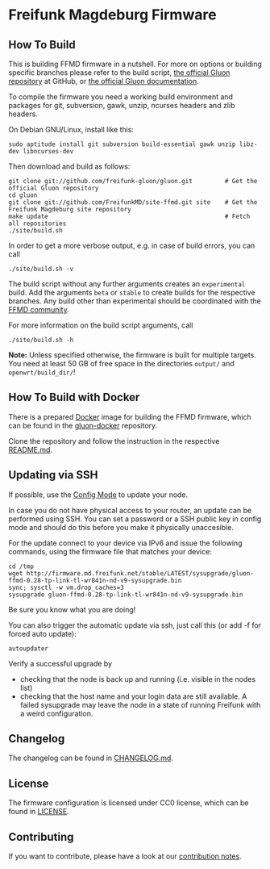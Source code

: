 Freifunk Magdeburg Firmware
===========================

How To Build
------------

This is building FFMD firmware in a nutshell. For more on options or building specific branches please refer to the build script, [the official Gluon repository](https://github.com/freifunk-gluon/gluon) at GitHub, or [the official Gluon documentation](http://gluon.readthedocs.org/).

To compile the firmware you need a working build environment and packages for git, subversion, gawk, unzip, ncurses headers and zlib headers.

On Debian GNU/Linux, install like this:

    sudo aptitude install git subversion build-essential gawk unzip libz-dev libncurses-dev

Then download and build as follows:

    git clone git://github.com/freifunk-gluon/gluon.git         # Get the official Gluon repository
    cd gluon
    git clone git://github.com/FreifunkMD/site-ffmd.git site    # Get the Freifunk Magdeburg site repository
    make update                                                 # Fetch all repositories
    ./site/build.sh

In order to get a more verbose output, e.g. in case of build errors, you can call

    ./site/build.sh -v

The build script without any further arguments creates an `experimental` build.
Add the arguments `beta` or `stable` to create builds for the respective branches.
Any build other than experimental should be coordinated with the [FFMD community](http://md.freifunk.net).

For more information on the build script arguments, call

    ./site/build.sh -h

**Note:** Unless specified otherwise, the firmware is built for multiple targets.
You need at least 50 GB of free space in the directories `output/` and `openwrt/build_dir/`!

How To Build with Docker
------------------------

There is a prepared [Docker](https://www.docker.com/) image for building the FFMD firmware, which can be found in the [gluon-docker](https://github.com/FreifunkMD/gluon-docker) repository.

Clone the repository and follow the instruction in the respective [README.md](https://github.com/FreifunkMD/gluon-docker/blob/master/README.md).


Updating via SSH
----------------

If possible, use the [Config Mode](http://gluon.readthedocs.org/en/latest/features/configmode.html) to update your node.

In case you do not have physical access to your router, an update can be performed using SSH. You can set a password or a SSH public key in config mode and should do this before you make it physically unaccesible.

For the update connect to your device via IPv6 and issue the following commands, using the firmware file that matches your device:

    cd /tmp
    wget http://firmware.md.freifunk.net/stable/LATEST/sysupgrade/gluon-ffmd-0.28-tp-link-tl-wr841n-nd-v9-sysupgrade.bin
    sync; sysctl -w vm.drop_caches=3
    sysupgrade gluon-ffmd-0.28-tp-link-tl-wr841n-nd-v9-sysupgrade.bin

Be sure you know what you are doing!

You can also trigger the automatic update via ssh, just call this (or add -f for forced auto update):

    autoupdater

Verify a successful upgrade by
* checking that the node is back up and running (i.e. visible in the nodes list)
* checking that the host name and your login data are still available. A failed sysupgrade may leave the node in a state of running Freifunk with a weird configuration.

Changelog
---------

The changelog can be found in [CHANGELOG.md](CHANGELOG.md).

License
-------

The firmware configuration is licensed under CC0 license, which can be found in [LICENSE](LICENSE).

Contributing
------------

If you want to contribute, please have a look at our [contribution notes](CONTRIBUTING.md).
